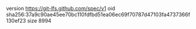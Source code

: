 version https://git-lfs.github.com/spec/v1
oid sha256:37a9c90ae45ee70bc110fdfbd51ea06ec69f70787d47103fa4737366f130ef23
size 8994
